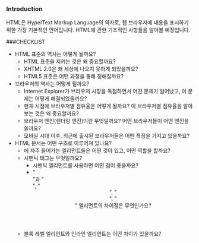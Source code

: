 ### Introduction
HTML은 HyperText Markup Language의 약자로, 웹 브라우저에 내용을 표시하기 위한 가장 기본적인 언어입니다. HTML에 관한 기초적인 사항들을 알아볼 예정입니다.


###CHECKLIST
+ HTML 표준의 역사는 어떻게 될까요?
  + HTML 표준을 지키는 것은 왜 중요할까요?
  + XHTML 2.0은 왜 세상에 나오지 못하게 되었을까요?
  + HTML5 표준은 어떤 과정을 통해 정해질까요?
+ 브라우저의 역사는 어떻게 될까요?
  + Internet Explorer가 브라우저 시장을 독점하면서 어떤 문제가 일어났고, 이 문제는 어떻게 해결되었을까요?
  + 현재 시점에 브라우저별 점유율은 어떻게 될까요? 이 브라우저별 점유율을 알아보는 것은 왜 중요할까요?
  + 브라우저 엔진(렌더링 엔진)이란 무엇일까요? 어떤 브라우저들이 어떤 엔진을 쓸까요?
  + 모바일 시대 이후, 최근에 출시된 브라우저들은 어떤 특징을 가지고 있을까요?
+ HTML 문서는 어떤 구조로 이루어져 있나요?
  + <head>에 자주 들어가는 엘리먼트들은 어떤 것이 있고, 어떤 역할을 할까요?
  + 시맨틱 태그는 무엇일까요?
    + 시맨틱 엘리먼트를 사용하면 어떤 점이 좋을까요?
    + "<section>"과 "<div>", "<header>", "<footer>", "<article>" 엘리먼트의 차이점은 무엇인가요?
  + 블록 레벨 엘리먼트와 인라인 엘리먼트는 어떤 차이가 있을까요?
